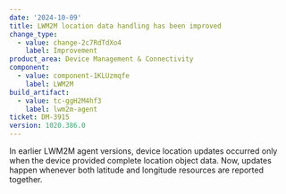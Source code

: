 ```yaml
---
date: '2024-10-09'
title: LWM2M location data handling has been improved
change_type:
  - value: change-2c7RdTdXo4
    label: Improvement
product_area: Device Management & Connectivity
component:
  - value: component-1KLUzmqfe
    label: LWM2M
build_artifact:
  - value: tc-ggH2M4hf3
    label: lwm2m-agent
ticket: DM-3915
version: 1020.386.0
---
```


In earlier LWM2M agent versions, device location updates occurred only when the device provided complete location object data. 
Now, updates happen whenever both latitude and longitude resources are reported together.
